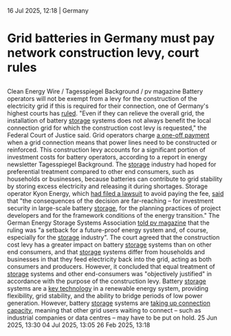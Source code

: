 16 Jul 2025, 12:18
| 
Germany
# Grid batteries in Germany must pay network construction levy, court rules
## 
Clean Energy Wire / Tagesspiegel Background / pv magazine
Battery operators will not be exempt from a levy for the construction of the electricity grid if this is required for their connection, one of Germany's highest courts has [ruled](https://www.bundesgerichtshof.de/SharedDocs/Pressemitteilungen/DE/2025/2025129.html;jsessionid=79DB442D9D6A37A2F8457030ED574892.internet001). "Even if they can relieve the overall grid, the installation of battery [storage](https://www.cleanenergywire.org/glossary/letter_s#storage) systems does not always benefit the local connection grid for which the construction cost levy is requested," the Federal Court of Justice said.
Grid operators charge [a one-off payment](https://www.netztransparenz.de/de-de/%C3%9Cber-uns/Baukostenzuschuss) when a grid connection means that power lines need to be constructed or reinforced. This construction levy accounts for a significant portion of investment costs for battery operators, according to a report in energy newsletter Tagesspiegel Background.
The [storage](https://www.cleanenergywire.org/glossary/letter_s#storage) industry had hoped for preferential treatment compared to other end consumers, such as households or businesses, because batteries can contribute to grid stability by storing excess electricity and releasing it during shortages.
Storage operator Kyon Energy, which [had filed a lawsuit](https://www.kyon-energy.de/pressemitteilung/bgh-beschluss-mit-signalwirkung-fur-den-batteriespeichermarkt-kyon-energy-nimmt-stellung) to avoid paying the fee, [said](https://www.kyon-energy.de/pressemitteilung/bgh-beschluss-mit-signalwirkung-fur-den-batteriespeichermarkt-kyon-energy-nimmt-stellung) that "the consequences of the decision are far-reaching – for investment security in large-scale battery [storage](https://www.cleanenergywire.org/glossary/letter_s#storage), for the planning practices of project developers and for the framework conditions of the energy transition." The German Energy Storage Systems Association [told pv magazine](https://www.pv-magazine.de/2025/07/15/bgh-urteil-zu-baukostenzuschuss-ist-rueckschlag-fuer-speicherausbau/) that the ruling was "a setback for a future-proof energy system and, of course, especially for the [storage](https://www.cleanenergywire.org/glossary/letter_s#storage) industry".
The court agreed that the construction cost levy has a greater impact on battery [storage](https://www.cleanenergywire.org/glossary/letter_s#storage) systems than on other end consumers, and that [storage](https://www.cleanenergywire.org/glossary/letter_s#storage) systems differ from households and businesses in that they feed electricity back into the grid, acting as both consumers and producers. However, it concluded that equal treatment of [storage](https://www.cleanenergywire.org/glossary/letter_s#storage) systems and other end-consumers was "objectively justified" in accordance with the purpose of the construction levy.
Battery [storage](https://www.cleanenergywire.org/glossary/letter_s#storage) systems are a [key technology](https://www.cleanenergywire.org/dossiers/energy-storage-and-energiewende) in a renewable energy system, providing flexibility, grid stability, and the ability to bridge periods of low power generation. However, battery [storage](https://www.cleanenergywire.org/glossary/letter_s#storage) systems are [taking up connection capacity](https://www.cleanenergywire.org/news/german-network-operators-call-slowing-grid-battery-boom), meaning that other grid users waiting to connect – such as industrial companies or data centres – may have to be put on hold.
25 Jun 2025, 13:30
04 Jul 2025, 13:05
26 Feb 2025, 13:18